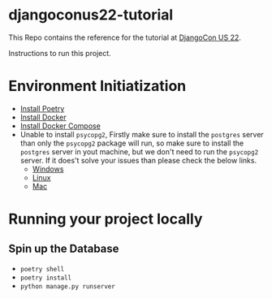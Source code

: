 # djangoconus22-tutorial

This Repo contains the reference for the tutorial at [DjangoCon US 22](https://2022.djangocon.us/tutorials/using-django-for-serving-rest-apis-with/).

Instructions to run this project.

# Environment Initiatization

- [Install Poetry](https://python-poetry.org/docs/#installing-with-the-official-installer)
- [Install Docker](https://docs.docker.com/engine/install/)
- [Install Docker Compose](https://docs.docker.com/compose/install/)
- Unable to install `psycopg2`, Firstly make sure to install the `postgres` server than only the `psycopg2` package will run, so make sure to install the `postgres` server in yout machine, but we don't need to run the `psycopg2` server. If it does't solve your issues than please check the below links.
  - [Windows](https://stackoverflow.com/questions/33215558/unable-to-install-psycopg2-on-windows)
  - [Linux](https://stackoverflow.com/questions/47318227/cannot-install-psycopg2-ubuntu)
  - [Mac](https://stackoverflow.com/questions/33866695/error-installing-psycopg2-on-macos-10-9-5)

# Running your project locally

## Spin up the Database

- `poetry shell`
- `poetry install`
- `python manage.py runserver`
